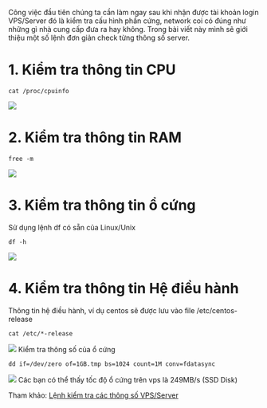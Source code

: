 Công việc đầu tiên chúng ta cần làm ngay sau khi nhận được tài khoản login VPS/Server đó là kiểm tra cấu hình phần cứng, network coi có đúng như những gì nhà cung cấp đưa ra hay không. Trong bài viết này mình sẽ giới thiệu một số lệnh đơn giản check từng thông số server.
# 1. Kiểm tra thông tin CPU
```
cat /proc/cpuinfo
```
![](https://images.viblo.asia/7244dc28-9a86-423e-96dc-4ee7c95d86c5.png)
# 2. Kiểm tra thông tin RAM
```
free -m
```
![](https://images.viblo.asia/7fb37383-dcb9-4f36-aa41-c15a984a1c7a.png)

# 3. Kiểm tra thông tin ổ cứng
Sử dụng lệnh df có sẵn của Linux/Unix
```
df -h
```
![](https://images.viblo.asia/8d6aa226-b9a1-45d6-90d4-bf97106f2da9.png)
# 4. Kiểm tra thông tin Hệ điều hành
Thông tin hệ điều hành, ví dụ centos sẽ được lưu vào file /etc/centos-release
```
cat /etc/*-release
```
![](https://images.viblo.asia/fdee6f58-2f92-4b55-b80f-4ff8ef11f077.png)
Kiểm tra thông số của ổ cứng
```
dd if=/dev/zero of=1GB.tmp bs=1024 count=1M conv=fdatasync
```
![](https://images.viblo.asia/005d6f35-6d36-4884-8962-853ee1203d9f.png)
Các bạn có thể thấy tốc độ ổ cứng trên vps là 249MB/s (SSD Disk)

Tham khảo: [Lệnh kiểm tra các thông số VPS/Server](https://vietcalls.com/cac-lenh-linux-kiem-tra-cac-thong-so-vps-server/)
